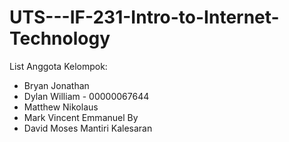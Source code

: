 # UTS---IF-231-Intro-to-Internet-Technology
List Anggota Kelompok:
- Bryan Jonathan
- Dylan William - 00000067644
- Matthew Nikolaus
- Mark Vincent Emmanuel By
- David Moses Mantiri Kalesaran
